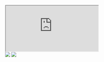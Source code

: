 <div class="resp-container"><iframe class="resp-iframe" src="https://player.vimeo.com/video/202665623" allow="autoplay; fullscreen" allowfullscreen=""></iframe></div>
<img src='design-portfolio/geothermal/RiskGraphs.gif'>
<img src='design-portfolio/geothermal/infographic1.gif'>